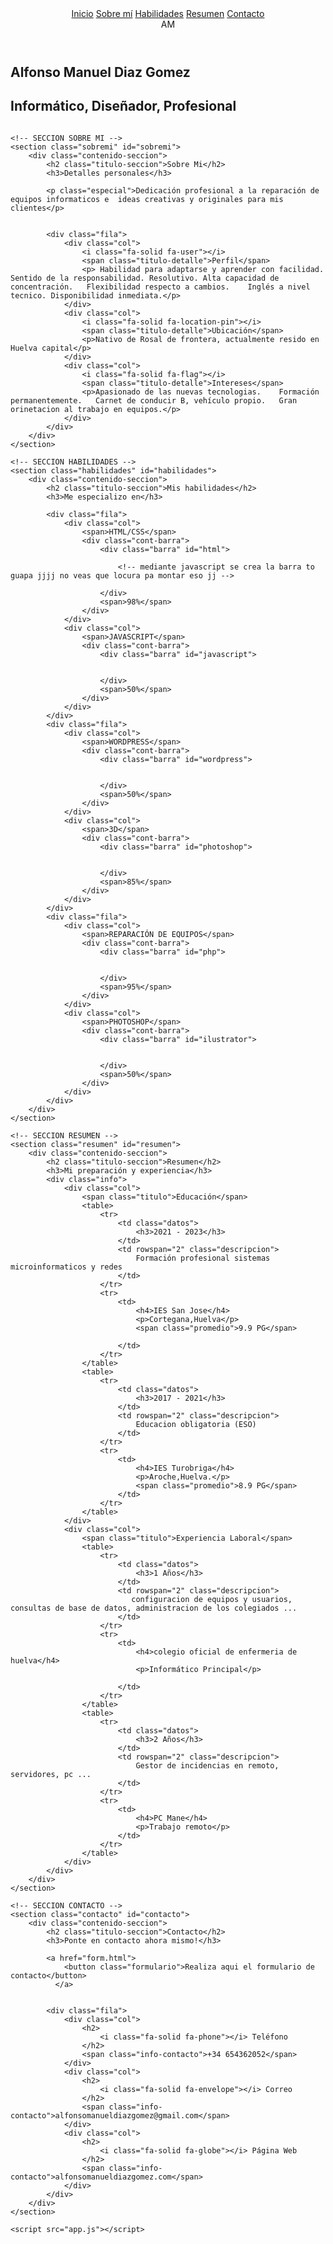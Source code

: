 <!DOCTYPE html>
<html lang="es">
<head>
    <meta charset="UTF-8">
    <meta http-equiv="X-UA-Compatible" content="IE=edge">
    <link rel="stylesheet" href="https://cdnjs.cloudflare.com/ajax/libs/font-awesome/6.2.1/css/all.min.css" integrity="sha512-MV7K8+y+gLIBoVD59lQIYicR65iaqukzvf/nwasF0nqhPay5w/9lJmVM2hMDcnK1OnMGCdVK+iQrJ7lzPJQd1w==" crossorigin="anonymous" referrerpolicy="no-referrer" />
    <meta name="viewport" content="width=device-width, initial-scale=1.0">
    <link rel="stylesheet" href="estilo.css">
    <title>CV Alfonso Manuel</title>
</head>
<body>
    <!-- SECCION INICIO -->
    <section class="inicio" id="inicio">
        <div class="contenido-seccion">
            <header>
                <div class="nav-bar" onclick="mostrarOcultarMenu()">
                    <i class="fa-solid fa-bars"></i>
                </div>
                <nav id="nav" class="nav">
                    <a href="#inicio">Inicio</a>
                    <a href="#sobremi">Sobre mí</a>
                    <a href="#habilidades">Habilidades</a>
                    <a href="#resumen">Resumen</a>
                    <a href="#contacto">Contacto</a>
                </nav>
                <div class="logo">
                    A<span class="color">M</span>
                </div>
            </header>
            <div class="info">
                <h1>Alfonso Manuel Diaz Gomez</h1>
                <h2>Informático, Diseñador, Profesional</h2>
                <div class="redes">
                    <a href="https://twitter.com/?lang=es"><i class="fa-brands fa-twitter"></i></a>
                    <a href="https://www.facebook.com/alfonso.manuel.921"><i class="fa-brands fa-facebook-f"></i></a>
                    <a href="https://www.instagram.com/chuscorosal08/"><i class="fa-brands fa-square-instagram"></i></a>
                    <a href="https://www.youtube.com/@dj_er_chusco8258"><i class="fa-brands fa-youtube"></i></a>
                    <a href="https://es.linkedin.com/?src=go-pa&trk=sem-ga_campid.18146679037_asid.140850334975_crid.619061882347_kw.linkedin_d.c_tid.kwd-148086543_n.g_mt.e_geo.1005415&mcid=6968657504633266178&cid=&gclid=CjwKCAiAlJKuBhAdEiwAnZb7lU5C9Wb-vjhMA-8xrCW4B0hG-zPCLuyf2AbFCg-DnJupEKV6DqVjjBoCekwQAvD_BwE&gclsrc=aw.ds"><i class="fa-brands fa-linkedin-in"></i></a>
                    <a href="https://www.pinterest.es/"><i class="fa-brands fa-pinterest-p"></i></a>
                </div>
            </div>
            <div class="foto">
                <img src="img/foto.jpg" alt="">
            </div>
        </div>
    </section>

    <!-- SECCION SOBRE MI -->
    <section class="sobremi" id="sobremi">
        <div class="contenido-seccion">
            <h2 class="titulo-seccion">Sobre Mi</h2>
            <h3>Detalles personales</h3>

            <p class="especial">Dedicación profesional a la reparación de equipos informaticos e  ideas creativas y originales para mis clientes</p>
            

            <div class="fila">
                <div class="col">
                    <i class="fa-solid fa-user"></i>
                    <span class="titulo-detalle">Perfil</span>
                    <p> Habilidad para adaptarse y aprender con facilidad. Sentido de la responsabilidad. Resolutivo. Alta capacidad de concentración.   Flexibilidad respecto a cambios.    Inglés a nivel tecnico. Disponibilidad inmediata.</p>
                </div>
                <div class="col">
                    <i class="fa-solid fa-location-pin"></i>
                    <span class="titulo-detalle">Ubicación</span>
                    <p>Nativo de Rosal de frontera, actualmente resido en Huelva capital</p>
                </div>
                <div class="col">
                    <i class="fa-solid fa-flag"></i>
                    <span class="titulo-detalle">Intereses</span>
                    <p>Apasionado de las nuevas tecnologias.    Formación permanentemente.   Carnet de conducir B, vehículo propio.   Gran orinetacion al trabajo en equipos.</p>
                </div>
            </div>
        </div>
    </section>

    <!-- SECCION HABILIDADES -->
    <section class="habilidades" id="habilidades">
        <div class="contenido-seccion">
            <h2 class="titulo-seccion">Mis habilidades</h2>
            <h3>Me especializo en</h3>

            <div class="fila">
                <div class="col">
                    <span>HTML/CSS</span>
                    <div class="cont-barra">
                        <div class="barra" id="html">

                            <!-- mediante javascript se crea la barra to guapa jjjj no veas que locura pa montar eso jj -->
                            
                        </div>
                        <span>98%</span>
                    </div>
                </div>
                <div class="col">
                    <span>JAVASCRIPT</span>
                    <div class="cont-barra">
                        <div class="barra" id="javascript">
                          
                           
                        </div>
                        <span>50%</span>
                    </div>
                </div>
            </div>
            <div class="fila">
                <div class="col">
                    <span>WORDPRESS</span>
                    <div class="cont-barra">
                        <div class="barra" id="wordpress">
                    
                           
                        </div>
                        <span>50%</span>
                    </div>
                </div>
                <div class="col">
                    <span>3D</span>
                    <div class="cont-barra">
                        <div class="barra" id="photoshop">
                        
                           
                        </div>
                        <span>85%</span>
                    </div>
                </div>
            </div>
            <div class="fila">
                <div class="col">
                    <span>REPARACIÓN DE EQUIPOS</span>
                    <div class="cont-barra">
                        <div class="barra" id="php">
                          
                           
                        </div>
                        <span>95%</span>
                    </div>
                </div>
                <div class="col">
                    <span>PHOTOSHOP</span>
                    <div class="cont-barra">
                        <div class="barra" id="ilustrator">
                          
                           
                        </div>
                        <span>50%</span>
                    </div>
                </div>
            </div>
        </div>
    </section>

    <!-- SECCION RESUMEN -->
    <section class="resumen" id="resumen">
        <div class="contenido-seccion">
            <h2 class="titulo-seccion">Resumen</h2>
            <h3>Mi preparación y experiencia</h3>
            <div class="info">
                <div class="col">
                    <span class="titulo">Educación</span>
                    <table>
                        <tr>
                            <td class="datos">
                                <h3>2021 - 2023</h3>
                            </td>
                            <td rowspan="2" class="descripcion">
                                Formación profesional sistemas microinformaticos y redes  
                            </td>
                        </tr>
                        <tr>
                            <td>
                                <h4>IES San Jose</h4>
                                <p>Cortegana,Huelva</p>
                                <span class="promedio">9.9 PG</span>
                                
                            </td>
                        </tr>
                    </table>
                    <table>
                        <tr>
                            <td class="datos">
                                <h3>2017 - 2021</h3>
                            </td>
                            <td rowspan="2" class="descripcion">
                                Educacion obligatoria (ESO)
                            </td>
                        </tr>
                        <tr>
                            <td>
                                <h4>IES Turobriga</h4>
                                <p>Aroche,Huelva.</p>
                                <span class="promedio">8.9 PG</span>
                            </td>
                        </tr>
                    </table>
                </div>
                <div class="col">
                    <span class="titulo">Experiencia Laboral</span>
                    <table>
                        <tr>
                            <td class="datos">
                                <h3>1 Años</h3>
                            </td>
                            <td rowspan="2" class="descripcion">
                               configuracion de equipos y usuarios, consultas de base de datos, administracion de los colegiados ...
                            </td>
                        </tr>
                        <tr>
                            <td>
                                <h4>colegio oficial de enfermeria de huelva</h4>
                                <p>Informático Principal</p>
                               
                            </td>
                        </tr>
                    </table>
                    <table>
                        <tr>
                            <td class="datos">
                                <h3>2 Años</h3>
                            </td>
                            <td rowspan="2" class="descripcion">
                                Gestor de incidencias en remoto, servidores, pc ...
                            </td>
                        </tr>
                        <tr>
                            <td>
                                <h4>PC Mane</h4>
                                <p>Trabajo remoto</p>
                            </td>
                        </tr>
                    </table>
                </div>
            </div>
        </div>
    </section>

    <!-- SECCION CONTACTO -->
    <section class="contacto" id="contacto">
        <div class="contenido-seccion">
            <h2 class="titulo-seccion">Contacto</h2>
            <h3>Ponte en contacto ahora mismo!</h3>
           
            <a href="form.html">
                <button class="formulario">Realiza aqui el formulario de contacto</button>
              </a> 

            
            <div class="fila">
                <div class="col">
                    <h2>
                        <i class="fa-solid fa-phone"></i> Teléfono
                    </h2>
                    <span class="info-contacto">+34 654362052</span>
                </div>
                <div class="col">
                    <h2>
                        <i class="fa-solid fa-envelope"></i> Correo
                    </h2>
                    <span class="info-contacto">alfonsomanueldiazgomez@gmail.com</span>
                </div>
                <div class="col">
                    <h2>
                        <i class="fa-solid fa-globe"></i> Página Web
                    </h2>
                    <span class="info-contacto">alfonsomanueldiazgomez.com</span>
                </div>
            </div>
        </div>
    </section>

    <script src="app.js"></script>
</body>
</html>
